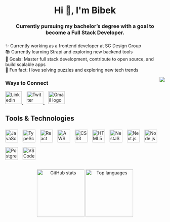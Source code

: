 <h1 align="center">Hi 👋, I'm Bibek</h1>

###

<h3 align="center">
  Currently pursuing my bachelor’s degree with a goal to become a Full Stack Developer.
</h3>

###

<div align="center">
  <p align="left">
  ✨ Currently working as a frontend developer at SG Design Group <br>
  📚 Currently learning Strapi and exploring new backend tools <br>
  🎯 Goals: Master full stack development, contribute to open source, and build scalable apps <br>
  🎲 Fun fact: I love solving puzzles and exploring new tech trends
</p>
  <img src="https://media4.giphy.com/media/v1.Y2lkPTc5MGI3NjExdW41YWhxNWNlZWt1OGt4a3B3a25qeWdrc3B1bW40NTNwYzV4eGVxaCZlcD12MV9pbnRlcm5hbF9naWZfYnlfaWQmY3Q9Zw/cuPm4p4pClZVC/giphy.gif"
    align="right" />
</div>

###


<h3 align="left">Ways to Connect</h3>

<div align="left" style="margin-top: 10px; margin-bottom: 20px;">
  <a href="https://linkedin.com/in/bibek-tamang-890721269/" target="_blank" rel="noopener noreferrer" style="margin-right: 12px;">
    <img src="https://raw.githubusercontent.com/maurodesouza/profile-readme-generator/master/src/assets/icons/social/linkedin/default.svg" width="52" height="40" alt="LinkedIn logo" />
  </a>
  <a href="https://twitter.com/bibek68088" target="_blank" rel="noopener noreferrer" style="margin-right: 12px;">
    <img src="https://raw.githubusercontent.com/maurodesouza/profile-readme-generator/master/src/assets/icons/social/twitter/default.svg" width="52" height="40" alt="Twitter logo" />
  </a>
  <a href="mailto:bibeks337@gmail.com" target="_blank" rel="noopener noreferrer">
    <img src="https://raw.githubusercontent.com/maurodesouza/profile-readme-generator/master/src/assets/icons/social/gmail/default.svg" width="52" height="40" alt="Gmail logo" />
  </a>
</div>

<h2 align="left" style="margin-bottom: 10px;">Tools & Technologies</h2>

###

<div align="left" style="display: flex; flex-wrap: wrap; gap: 15px;">
  <img src="https://cdn.jsdelivr.net/gh/devicons/devicon/icons/javascript/javascript-original.svg" height="40" alt="JavaScript logo" />
  <img src="https://cdn.jsdelivr.net/gh/devicons/devicon/icons/typescript/typescript-original.svg" height="40" alt="TypeScript logo" />
  <img src="https://cdn.jsdelivr.net/gh/devicons/devicon/icons/react/react-original.svg" height="40" alt="React logo" />
  <img src="https://cdn.jsdelivr.net/gh/devicons/devicon/icons/amazonwebservices/amazonwebservices-line-wordmark.svg" height="40" alt="AWS logo" />
  <img src="https://cdn.jsdelivr.net/gh/devicons/devicon/icons/css3/css3-original.svg" height="40" alt="CSS3 logo" />
  <img src="https://cdn.jsdelivr.net/gh/devicons/devicon/icons/html5/html5-original.svg" height="40" alt="HTML5 logo" />
  <img src="https://cdn.jsdelivr.net/gh/devicons/devicon/icons/nestjs/nestjs-original.svg" height="40" alt="NestJS logo" />
  <img src="https://cdn.jsdelivr.net/gh/devicons/devicon/icons/nextjs/nextjs-original.svg" height="40" alt="Next.js logo" />
  <img src="https://cdn.jsdelivr.net/gh/devicons/devicon/icons/nodejs/nodejs-original.svg" height="40" alt="Node.js logo" />
  <img src="https://cdn.jsdelivr.net/gh/devicons/devicon/icons/postgresql/postgresql-original.svg" height="40" alt="PostgreSQL logo" />
  <img src="https://cdn.jsdelivr.net/gh/devicons/devicon/icons/vscode/vscode-original.svg" height="40" alt="VSCode logo" />
</div>

###

<div align="center" style="margin-top: 30px;">
  <img src="https://github-readme-stats.vercel.app/api?username=bibek68088&hide_title=false&hide_rank=false&show_icons=true&include_all_commits=true&count_private=true&disable_animations=false&theme=dracula&locale=en&hide_border=false&order=1" height="150" alt="GitHub stats" />
  <img src="https://github-readme-stats.vercel.app/api/top-langs?username=bibek68088&locale=en&hide_title=false&layout=compact&card_width=320&langs_count=5&theme=dracula&hide_border=false&order=2" height="150" alt="Top languages" />
</div>
